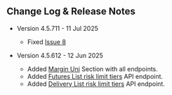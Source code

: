 ## Change Log & Release Notes

* Version 4.5.711 - 11 Jul 2025
  * Fixed [Issue 8](https://github.com/burakoner/Gate.IO.Api/issues/8)

* Version 4.5.612 - 12 Jun 2025
  * Added [Margin Uni](https://www.gate.com/docs/developers/apiv4/en/#marginuni) Section with all endpoints.
  * Added [Futures List risk limit tiers](https://www.gate.com/docs/developers/apiv4/en/#list-risk-limit-tiers) API endpoint.
  * Added [Delivery List risk limit tiers](https://www.gate.com/docs/developers/apiv4/en/#list-risk-limit-tiers-2) API endpoint.
